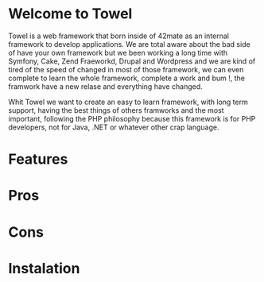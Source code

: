 Welcome to Towel
===============

Towel is a web framework that born inside of 42mate as an internal framework to develop applications. We are total aware about the bad side of have your own framework but we been working a long time with Symfony, Cake, Zend Fraeworkd, Drupal and Wordpress and we are kind of tired of the speed of changed in most of those framework, we can even complete to learn the whole framework, complete a work and bum !, the framwork have a new relase and everything have changed.

Whit Towel we want to create an easy to learn framework, with long term support, having the best things of others framworks and the most important, following the PHP philosophy because this framework is for PHP developers, not for Java, .NET or whatever other crap language.

Features
========


Pros
====

Cons
====

Instalation
===========


